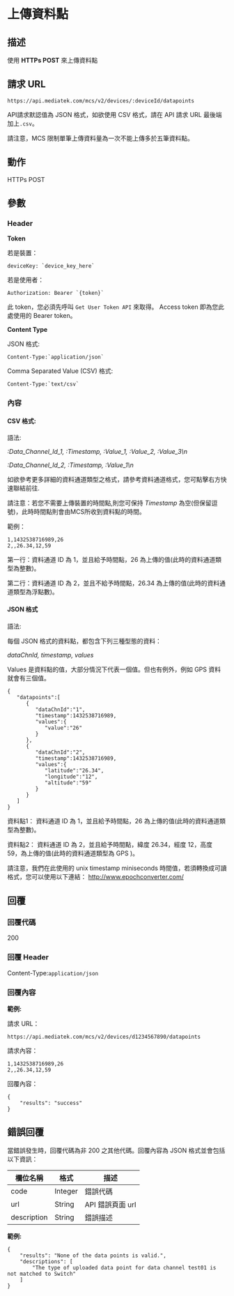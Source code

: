 # 上傳資料點

## 描述

使用 **HTTPs POST** 來上傳資料點

## 請求 URL

```
https://api.mediatek.com/mcs/v2/devices/:deviceId/datapoints

```

API請求默認值為 JSON 格式，如欲使用 CSV 格式，請在 API 請求 URL 最後端加上`.csv`。

請注意，MCS 限制單筆上傳資料量為一次不能上傳多於五筆資料點。

## 動作
HTTPs POST

## 參數

### Header

**Token**

若是裝置：

```
deviceKey: `device_key_here`
```
若是使用者：
```
Authorization: Bearer `{token}`
```

此 token，您必須先呼叫 `Get User Token API` 來取得。 Access token 即為您此處使用的 Bearer token。

**Content Type**

JSON 格式:
```
Content-Type:`application/json`
```

Comma Separated Value (CSV) 格式:
```
Content-Type:`text/csv`
```


### 內容

#### CSV 格式:

語法:

*:Data_Channel_Id_1, :Timestamp, :Value_1, :Value_2, :Value_3\n*

*:Data_Channel_Id_2, :Timestamp, :Value_1\n*

如欲參考更多詳細的資料通道類型之格式，請參考資料通道格式，您可點擊右方快速聯結前往.

請注意：若您不需要上傳裝置的時間點,則您可保持 *Timestamp* 為空(但保留逗號)，此時時間點則會由MCS所收到資料點的時間。


範例：
```
1,1432538716989,26
2,,26.34,12,59
```
第一行：資料通道 ID 為 1，並且給予時間點，26 為上傳的值(此時的資料通道類型為整數)。

第二行：資料通道 ID 為 2，並且不給予時間點，26.34 為上傳的值(此時的資料通道類型為浮點數)。


#### JSON 格式

語法:

每個 JSON 格式的資料點，都包含下列三種型態的資料：

*dataChnId, timestamp, values*

Values 是資料點的值，大部分情況下代表一個值。但也有例外，例如 GPS 資料就會有三個值。

```
{
   "datapoints":[
      {
         "dataChnId":"1",
         "timestamp":1432538716989,
         "values":{
            "value":"26"
         }
      },
      {
         "dataChnId":"2",
         "timestamp":1432538716989,
         "values":{
            "latitude":"26.34",
            "longitude":"12",
            "altitude":"59"
         }
      }
   ]
}

```

資料點1： 資料通道 ID 為 1，並且給予時間點，26 為上傳的值(此時的資料通道類型為整數)。

資料點2： 資料通道 ID 為 2，並且給予時間點，緯度 26.34，經度 12，高度 59，為上傳的值(此時的資料通道類型為 GPS )。

請注意，我們在此使用的 unix timestamp miniseconds 時間值，若須轉換成可讀格式，您可以使用以下連結：
http://www.epochconverter.com/

## 回覆

### 回覆代碼
200

### 回覆 Header

Content-Type:`application/json`

### 回覆內容

**範例:**

請求 URL：
```
https://api.mediatek.com/mcs/v2/devices/d1234567890/datapoints
```

請求內容：

```
1,1432538716989,26
2,,26.34,12,59
```

回覆內容：

```
{
    "results": "success"
}
```

## 錯誤回覆

當錯誤發生時，回覆代碼為非 200 之其他代碼。回覆內容為 JSON 格式並會包括以下資訊：

| 欄位名稱 | 格式 |描述|
| --- | --- | --- |
| code | Integer | 錯誤代碼 |
| url | String | API 錯誤頁面 url|
| description | String | 錯誤描述 |

**範例:**

```
{
    "results": "None of the data points is valid.",
    "descriptions": [
        "The type of uploaded data point for data channel test01 is not matched to Switch"
    ]
}
```
